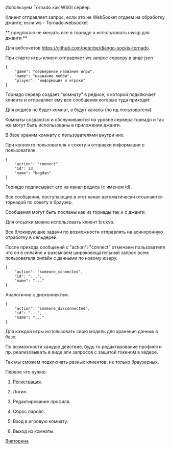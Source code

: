Используем Tornado как WSGI сервер. 


Клиент отправляет запрос, если это не WebSocket отдаем на обработку джанге, если ws - Tornado.websocket

** предлагаю не мешать все в торнадо а использовать uwsgi для джанги **

Для вебсокетов https://github.com/peterbe/django-sockjs-tornado.

При старте игры клиент отправляет ws запрос серверу в виде json

    {   
        "game": "сервервное название игры", 
        "name": "название лобби", 
        "player": "информация о игроке"
    }
    
    
    
Торнадо сервер создает "комнату" в редисе, к которой подключает клиента и отправляет ему все сообщения которые туда приходят.

Для редиса не будет комнат, а будут каналы (по ид пользователя).

Комнаты создаются и обслуживаются на уровне сервера торнадо и так же могут быть использованы в приложении джанги.

В базе храним комнату с пользователями внутри них.

При коннекте пользователя к сокету и отправки информации о пользователе.

    { 
        "action": "connect",
        "id": 23,
        "name": "bogdan"
    }

Торнадо подписывает его на канал редиса (c именем id).

Все сообщения, поступающие в этот канал автоматически отсылаются торнадой по сокету в браузер.

Сообщения могут быть посланы как из торнады так и с джанги.

Для отсылки можно использовать клиент brukva.

Все блокирующие задачи по возможности отправлять на асинхронную отработку в сельдерей.

После прихода сообщений с "action": "connect" отмечаем пользователя что он в онлайне и разсылаем широковещательный запрос всем пользователя онлайн с данными по новому юзеру.

    {
        "action": "someone_connected",
        "id": "...",
        "name": "..."
    }
    
Аналогично с дисконнектом.  

    {
        "action": "someone_disconnected",
        "id": "...",
        "name": "..."
    }  

Для каждой игры использовать свою модель для хранения данных в базе.

По возможности каждое действие, будь то редактирование профиля и пр. реализовывать в виде апи запросов с защитой токеном в хедере.

Так мы сможем подключать разных клиентов, не только браузерных.

Первое что нужно.

1. [Регистрация](docs/registration.md).

2. Логин.

3. Редактирование профиля.

4. Сброс пароля.

5. Вход в игровую комнату.

6. Выход из комнаты.

[Викторина](https://github.com/Dj-Denis/GameHub/wiki/Викторина)
